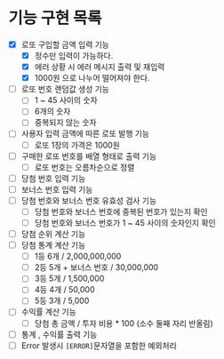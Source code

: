 # 기능 구현 목록
- [x] 로또 구입할 금액 입력 기능
  - [x] 정수만 입력이 가능하다.
  - [x] 에러 상황 시 에러 메시지 출력 및 재입력
  - [x] 1000원 으로 나누어 떨어져야 한다.
- [ ] 로또 번호 랜덤값 생성 기능
  - [ ] 1 ~ 45 사이의 숫자
  - [ ] 6개의 숫자
  - [ ] 중복되지 않는 숫자
- [ ] 사용자 입력 금액에 따른 로또 발행 기능
  - [ ] 로또 1장의 가격은 1000원
- [ ] 구매한 로또 번호를 배열 형태로 출력 기능
  - [ ] 로또 번호는 오름차순으로 정렬
- [ ] 당첨 번호 입력 기능
- [ ] 보너스 번호 입력 기능
- [ ] 당첨 번호와 보너스 번호 유효성 검사 기능
  - [ ] 당첨 번호와 보너스 번호에 중복된 번호가 있는지 확인
  - [ ] 당첨 번호와 보너스 번호가 1 ~ 45 사이의 숫자인지 확인
- [ ] 당첨 순위 계산 기능
- [ ] 당첨 통계 계산 기능
  - [ ] 1등 6개 / 2,000,000,000
  - [ ] 2등 5개 + 보너스 번호 / 30,000,000
  - [ ] 3등 5개 / 1,500,000
  - [ ] 4등 4개 / 50,000
  - [ ] 5등 3개 / 5,000
- [ ] 수익률 계산 기능
  - [ ] 당첨 총 금액 / 투자 비용 * 100 (소수 둘째 자리 반올림)
- [ ] 통계 , 수익률 출력 기능 
- [ ] Error 발생시 `[ERROR]`문자열을 포함한 예외처리
